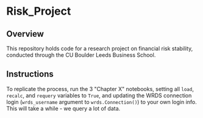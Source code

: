 # Risk_Project
## Overview
This repository holds code for a research project on financial risk stability, conducted through the CU Boulder Leeds Business School.
## Instructions
To replicate the process, run the 3 "Chapter X" notebooks, setting all `load`, `recalc`, and `requery` variables to `True`, and updating the WRDS connection login 
(`wrds_username` argument to `wrds.Connection()`) to your own login info. This will take a while - we query a lot of data.
